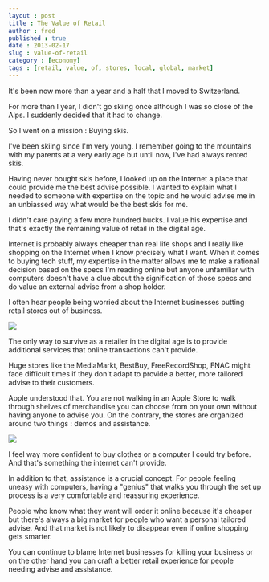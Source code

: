 ```yaml
---
layout : post
title : The Value of Retail
author : fred
published : true
date : 2013-02-17
slug : value-of-retail
category : [economy]
tags : [retail, value, of, stores, local, global, market]
---
```

It's been now more than a year and a half that I moved to Switzerland. 

For more than I year, I didn't go skiing once although I was so close of the Alps. I suddenly decided that it had to change.

So I went on a mission : Buying skis.

I've been skiing since I'm very young. I remember going to the mountains with my parents at a very early age but until now, I've had always rented skis.

Having never bought skis before, I looked up on the Internet a place that could provide me the best advise possible. I wanted to explain what I needed to someone with expertise on the topic and he would advise me in an unbiassed way what would be the best skis for me.

I didn't care paying a few more hundred bucks. I value his expertise and that's exactly the remaining value of retail in the digital age.

Internet is probably always cheaper than real life shops and I really like shopping on the Internet when I know precisely what I want. When it comes to buying tech stuff, my expertise in the matter allows me to make a rational decision based on the specs I'm reading online but anyone unfamiliar with computers doesn't have a clue about the signification of those specs and do value an external advise from a shop holder.

I often hear people being worried about the Internet businesses putting retail stores out of business.

![](http://f.cl.ly/items/0h1f3t2C3o3A131o3u2N/BestBuyRACKS.jpeg)

The only way to survive as a retailer in the digital age is to provide additional services that online transactions can't provide.

Huge stores like the MediaMarkt, BestBuy, FreeRecordShop, FNAC might face difficult times if they don't adapt to provide a better, more tailored advise to their customers.

Apple understood that. You are not walking in an Apple Store to walk through shelves of merchandise you can choose from on your own without having anyone to advise you. On the contrary, the stores are organized around two things : demos and assistance.

![](http://f.cl.ly/items/1k2s2k1E2j2M041o3e14/o0640040011856528973.jpeg)

I feel way more confident to buy clothes or a computer I could try before. And that's something the internet can't provide.

In addition to that, assistance is a crucial concept. For people feeling uneasy with computers, having a "genius" that walks you through the set up process is a very comfortable and reassuring experience.

People who know what they want will order it online because it's cheaper but there's always a big market for people who want a personal tailored advise. And that market is not likely to disappear even if online shopping gets smarter.

You can continue to blame Internet businesses for killing your business or on the other hand you can craft a better retail experience for people needing advise and assistance.